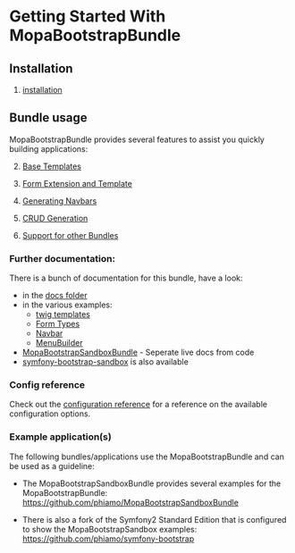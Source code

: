 Getting Started With MopaBootstrapBundle
=======================================

## Installation

1. [installation](1-installation.md)

## Bundle usage

MopaBootstrapBundle provides several features to assist you quickly building applications:

2. [Base Templates](2-base-templates.md)
3. [Form Extension and Template](3-form-extension-templates.md)
4. [Generating Navbars](4-navbar-generation.md)


98. [CRUD Generation](98-crud-generation.md)
99. [Support for other Bundles](99-support-for-other-bundles.md)



### Further documentation:

There is a bunch of documentation for this bundle, have a look:

* in the [docs folder](https://github.com/phiamo/MopaBootstrapBundle/blob/master/Resources/doc/)
* in the various examples:
    * [twig templates](https://github.com/phiamo/MopaBootstrapSandboxBundle/tree/master/Resources/views/Examples)
    * [Form Types](https://github.com/phiamo/MopaBootstrapSandboxBundle/tree/master/Form/Type)
    * [Navbar](https://github.com/phiamo/MopaBootstrapSandboxBundle/tree/master/Resources/config/examples)
    * [MenuBuilder](https://github.com/phiamo/MopaBootstrapSandboxBundle/tree/master/Navbar/Example)
*  [MopaBootstrapSandboxBundle](http://github.com/phiamo/MopaBootstrapSandboxBundle) - Seperate live docs from code
*  [symfony-bootstrap-sandbox](https://github.com/phiamo/symfony-bootstrap-sandbox) is also available

### Config reference

Check out the [configuration reference](configuration-reference.md) for a reference on the available configuration options.


### Example application(s)

The following bundles/applications use the MopaBootstrapBundle and can be used as a
guideline:

- The MopaBootstrapSandboxBundle provides several examples for the MopaBootstrapBundle:
  https://github.com/phiamo/MopaBootstrapSandboxBundle

- There is also a fork of the Symfony2 Standard Edition that is configured to
  show the MopaBootstrapSandbox examples:
  https://github.com/phiamo/symfony-bootstrap

